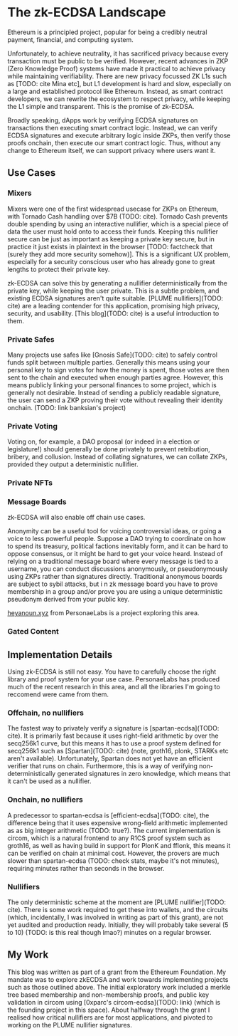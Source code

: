 # The zk-ECDSA Landscape

Ethereum is a principled project, popular for being a credibly neutral payment, financial, and computing system.

Unfortunately, to achieve neutrality, it has sacrificed privacy because every transaction must be public to be verified. However, recent advances in ZKP (Zero Knowledge Proof) systems have made it practical to achieve privacy while maintaining verifiability. There are new privacy focussed ZK L1s such as [TODO: cite Mina etc], but L1 development is hard and slow, especially on a large and established protocol like Ethereum. Instead, as smart contract developers, we can rewrite the ecosystem to respect privacy, while keeping the L1 simple and transparent. This is the promise of zk-ECDSA.

Broadly speaking, dApps work by verifying ECDSA signatures on transactions then executing smart contract logic. Instead, we can verify ECDSA signatures and execute arbitrary logic inside ZKPs, then verify those proofs onchain, then execute our smart contract logic. Thus, without any change to Ethereum itself, we can support privacy where users want it.

## Use Cases

### Mixers

Mixers were one of the first widespread usecase for ZKPs on Ethereum, with Tornado Cash handling over $7B (TODO: cite). Tornado Cash prevents double spending by using an interactive nullifier, which is a special piece of data the user must hold onto to access their funds. Keeping this nullifier secure can be just as important as keeping a private key secure, but in practice it just exists in plaintext in the browser [TODO: factcheck that (surely they add more security somehow)]. This is a significant UX problem, especially for a security conscious user who has already gone to great lengths to protect their private key.

zk-ECDSA can solve this by generating a nullifier deterministically from the private key, while keeping the user private. This is a subtle problem, and existing ECDSA signatures aren't quite suitable. [PLUME nullifiers](TODO: cite) are a leading contender for this application, promising high privacy, security, and usability. [This blog](TODO: cite) is a useful introduction to them.

### Private Safes

Many projects use safes like [Gnosis Safe](TODO: cite) to safely control funds split between multiple parties. Generally this means using your personal key to sign votes for how the money is spent, those votes are then sent to the chain and executed when enough parties agree. However, this means publicly linking your personal finances to some project, which is generally not desirable. Instead of sending a publicly readable signature, the user can send a ZKP proving their vote without revealing their identity onchain. (TODO: link banksian's project)

### Private Voting

Voting on, for example, a DAO proposal (or indeed in a election or legislature!) should generally be done privately to prevent retribution, bribery, and collusion. Instead of collating signatures, we can collate ZKPs, provided they output a deterministic nullifier.

### Private NFTs



### Message Boards

zk-ECDSA will also enable off chain use cases.

Anonymity can be a useful tool for voicing controversial ideas, or going a voice to less powerful people. Suppose a DAO trying to coordinate on how to spend its treasury, political factions inevitably form, and it can be hard to oppose consensus, or it might be hard to get your voice heard. Instead of relying on a traditional message board where every message is tied to a username, you can conduct discussions anonymously, or pseudonymously using ZKPs rather than signatures directly. Traditional anonymous boards are subject to sybil attacks, but i n zk message board you have to prove membership in a group and/or prove you are using a unique deterministic pseudonym derived from your public key.

[heyanoun.xyz](https://www.heyanoun.xyz/) from PersonaeLabs is a project exploring this area.

### Gated Content

## Implementation Details

Using zk-ECDSA is still not easy. You have to carefully choose the right library and proof system for your use case. PersonaeLabs has produced much of the recent research in this area, and all the libraries I'm going to reccomend were came from them.

### Offchain, no nullifiers

The fastest way to privately verify a signature is [spartan-ecdsa](TODO: cite). It is primarily fast because it uses right-field arithmetic by over the secq256k1 curve, but this means it has to use a proof system defined for secq256k1 such as [Spartan](TODO: cite) (note, groth16, plonk, STARKs etc aren't available). Unfortunately, Spartan does not yet have an efficient verifier that runs on chain. Furthermore, this is a way of verifying non-deterministically generated signatures in zero knowledge, which means that it can't be used as a nullifier.

### Onchain, no nullifiers

A predecessor to spartan-ecdsa is [efficient-ecdsa](TODO: cite), the difference being that it uses expensive wrong-field arithmetic implemented as as big integer arithmetic (TODO: true?). The current implementation is circom, which is a natural frontend to any R1CS proof system such as groth16, as well as having build in support for PlonK and fflonk, this means it can be verified on chain at minimal cost. However, the provers are much slower than spartan-ecdsa (TODO: check stats, maybe it's not minutes), requiring minutes rather than seconds in the browser.

### Nullifiers

The only deterministic scheme at the moment are [PLUME nullifier](TODO: cite). There is some work required to get these into wallets, and the circuits (which, incidentally, I was involved in writing as part of this grant), are not yet audited and production ready. Initially, they will probably take several (5 to 10) (TODO: is this real though lmao?) minutes on a regular browser.

## My Work

This blog was written as part of a grant from the Ethereum Foundation. My mandate was to explore zkECDSA and work towards implementing projects such as those outlined above. The initial exploratory work included a merkle tree based membership and non-membership proofs, and public key validation in circom using [0xparc's circom-ecdsa](TODO: link) (which is the founding project in this space). About halfway through the grant I realised how critical nullifiers are for most applications, and pivoted to working on the PLUME nullifier signatures.